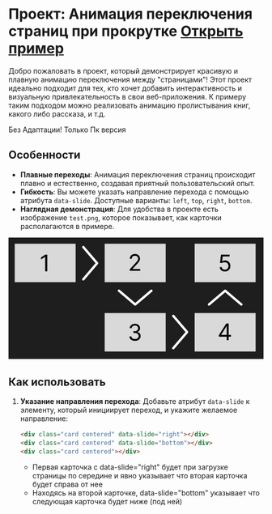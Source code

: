 # Проект: Анимация переключения страниц при прокрутке [Открыть пример](https://newj4sus.github.io/Slider-Page/)

Добро пожаловать в проект, который демонстрирует красивую и плавную анимацию переключения между "страницами"! Этот проект идеально подходит для тех, кто хочет добавить интерактивность и визуальную привлекательность в свои веб-приложения. 
К примеру таким подходом можно реализовать анимацию пролистывания книг, какого либо рассказа, и т.д.

Без Адаптации! Только Пк версия

## Особенности

- **Плавные переходы**: Анимация переключения страниц происходит плавно и естественно, создавая приятный пользовательский опыт.
- **Гибкость**: Вы можете указать направление перехода с помощью атрибута `data-slide`. Доступные варианты: `left`, `top`, `right`, `bottom`.
- **Наглядная демонстрация**: Для удобства в проекте есть изображение `test.png`, которое показывает, как карточки располагаются в примере.

![Отображение карточек в примере](test.png)

## Как использовать

1. **Указание направления перехода**: 
   Добавьте атрибут `data-slide` к элементу, который инициирует переход, и укажите желаемое направление:
   ```html
   <div class="card centered" data-slide="right"></div>
   <div class="card centered" data-slide="bottom"></div>
   <div class="card centered"></div>
   ```

   - Первая карточка с data-slide="right" будет при загрузке страницы по середине и явно указывает что вторая карточка будет справа от нее
   - Находясь на второй карточке, data-slide="bottom" указывает что следующая карточка будет ниже (под ней)
